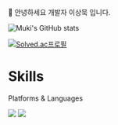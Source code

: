 🌱 안녕하세요 개발자 이상묵 입니다.

![Muki's GitHub stats](https://github-readme-stats.vercel.app/api?username=mukisang&show_icons=true&theme=merko)

[![Solved.ac프로필](http://mazassumnida.wtf/api/generate_badge?boj=sodlfmadms)](https://solved.ac/sodlfmadms)


# Skills

Platforms & Languages

<img src="https://img.shields.io/badge/C++-00599C?style=flat-square&logo=C++&logoColor=00599C"/>
<img src="https://img.shields.io/badge/Java-007396?style=flat-square&logo=Java&logoColor=007396"/>



